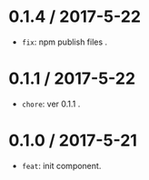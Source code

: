 0.1.4 / 2017-5-22
==================
* `fix`: npm publish files .

0.1.1 / 2017-5-22
==================
* `chore`: ver 0.1.1 .

0.1.0 / 2017-5-21
==================
* `feat`: init component.